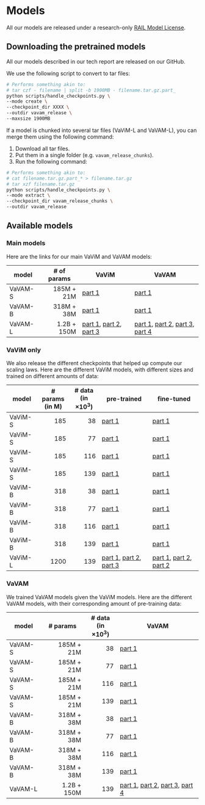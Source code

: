 # Models

All our models are released under a research-only [RAIL Model License](LICENSE_MODEL).

## Downloading the pretrained models

All our models described in our tech report are released on our GitHub.

We use the following script to convert to tar files:

```bash
# Performs something akin to:
# tar czf - filename | split -b 1900MB - filename.tar.gz.part_
python scripts/handle_checkpoints.py \
--mode create \
--checkpoint_dir XXXX \
--outdir vavam_release \
--maxsize 1900MB
```

If a model is chunked into several tar files (VaViM-L and VaVAM-L), you can merge them using the following command:

1. Download all tar files.
2. Put them in a single folder (e.g. `vavam_release_chunks`).
3. Run the following command:

```bash
# Performs something akin to:
# cat filename.tar.gz.part_* > filename.tar.gz
# tar xzf filename.tar.gz
python scripts/handle_checkpoints.py \
--mode extract \
--checkpoint_dir vavam_release_chunks \
--outdir vavam_release
```

## Available models

### Main models

Here are the links for our main VaViM and VaVAM models:

<table style="margin: auto">
  <thead>
    <tr>
      <th>model</th>
      <th># of<br />params</th>
      <th>VaViM</th>
      <th>VaVAM</th>
    </tr>
  </thead>
  <tbody>
    <tr>
      <td>VaVAM-S</td>
      <td align="right">185M + 21M</td>
      <td><a href="https://github.com/valeoai/VideoActionModel/releases/download/v1.0.0/width_768_pretrained_139k_total_155k.tar.gz">part 1</a></td>
      <td><a href="https://github.com/valeoai/VideoActionModel/releases/download/v1.0.0/VAM_width_768_pretrained_139k.tar.gz">part 1</a></td>
    </tr>
    <tr>
      <td>VaVAM-B</td>
      <td align="right">318M + 38M</td>
      <td><a href="https://github.com/valeoai/VideoActionModel/releases/download/v1.0.0/width_1024_pretrained_139k_total_155k.tar.gz">part 1</a></td>
      <td><a href="https://github.com/valeoai/VideoActionModel/releases/download/v1.0.0/VAM_width_1024_pretrained_139k.tar.gz">part 1</a></td>
    </tr>
    <tr>
      <td>VaVAM-L</td>
      <td align="right">1.2B + 150M</td>
      <td><a href="https://github.com/valeoai/VideoActionModel/releases/download/v1.0.0/width_2048_pretrained_139k_total_155k_chunked.tar.gz.part_aa">part 1</a>, <a href="https://github.com/valeoai/VideoActionModel/releases/download/v1.0.0/width_2048_pretrained_139k_total_155k_chunked.tar.gz.part_ab">part 2</a>, <a href="https://github.com/valeoai/VideoActionModel/releases/download/v1.0.0/width_2048_pretrained_139k_total_155k_chunked.tar.gz.part_ac">part 3</a></td>
      <td><a href="https://github.com/valeoai/VideoActionModel/releases/download/v1.0.0/VAM_width_2048_pretrained_139k_chunked.tar.gz.part_aa">part 1</a>, <a href="https://github.com/valeoai/VideoActionModel/releases/download/v1.0.0/VAM_width_2048_pretrained_139k_chunked.tar.gz.part_ab">part 2</a>, <a href="https://github.com/valeoai/VideoActionModel/releases/download/v1.0.0/VAM_width_2048_pretrained_139k_chunked.tar.gz.part_ac">part 3</a>, <a href="https://github.com/valeoai/VideoActionModel/releases/download/v1.0.0/VAM_width_2048_pretrained_139k_chunked.tar.gz.part_ad">part 4</a></td>
    </tr>
  </tbody>
</table>

### VaViM only

We also release the different checkpoints that helped up compute our scaling laws. Here are the different VaViM models, with different sizes and trained on different amounts of data:

<table style="margin: auto">
  <thead>
    <tr>
      <th>model</th>
      <th># params<br />(in M)</th>
      <th># data<br />(in ×10<sup>3</sup>)</th>
      <th>pre-trained</th>
      <th>fine-tuned</th>
    </tr>
  </thead>
  <tbody>
    <tr>
      <td>VaViM-S</td>
      <td align="right">185</td>
      <td align="right">38</td>
      <td><a href="https://github.com/valeoai/VideoActionModel/releases/download/v1.0.0/width_768_pretrained_38k.tar.gz">part 1</a></td>
      <td><a href="https://github.com/valeoai/VideoActionModel/releases/download/v1.0.0/width_768_pretrained_38k_total_54k.tar.gz">part 1</a></td>
    </tr>
    <tr>
      <td>VaViM-S</td>
      <td align="right">185</td>
      <td align="right">77</td>
      <td><a href="https://github.com/valeoai/VideoActionModel/releases/download/v1.0.0/width_768_pretrained_77k.tar.gz">part 1</a></td>
      <td><a href="https://github.com/valeoai/VideoActionModel/releases/download/v1.0.0/width_768_pretrained_77k_total_93k.tar.gz">part 1</a></td>
    </tr>
    <tr>
      <td>VaViM-S</td>
      <td align="right">185</td>
      <td align="right">116</td>
      <td><a href="https://github.com/valeoai/VideoActionModel/releases/download/v1.0.0/width_768_pretrained_116k.tar.gz">part 1</a></td>
      <td><a href="https://github.com/valeoai/VideoActionModel/releases/download/v1.0.0/width_768_pretrained_116k_total_132k.tar.gz">part 1</a></td>
    </tr>
    <tr>
      <td>VaViM-S</td>
      <td align="right">185</td>
      <td align="right">139</td>
      <td><a href="https://github.com/valeoai/VideoActionModel/releases/download/v1.0.0/width_768_pretrained_139k.tar.gz">part 1</a></td>
      <td><a href="https://github.com/valeoai/VideoActionModel/releases/download/v1.0.0/width_768_pretrained_139k_total_155k.tar.gz">part 1</a></td>
    </tr>
    <tr>
      <td>VaViM-B</td>
      <td align="right">318</td>
      <td align="right">38</td>
      <td><a href="https://github.com/valeoai/VideoActionModel/releases/download/v1.0.0/width_1024_pretrained_38k.tar.gz">part 1</a></td>
      <td><a href="https://github.com/valeoai/VideoActionModel/releases/download/v1.0.0/width_1024_pretrained_38k_total_54k.tar.gz">part 1</a></td>
    </tr>
    <tr>
      <td>VaViM-B</td>
      <td align="right">318</td>
      <td align="right">77</td>
      <td><a href="https://github.com/valeoai/VideoActionModel/releases/download/v1.0.0/width_1024_pretrained_77k.tar.gz">part 1</a></td>
      <td><a href="https://github.com/valeoai/VideoActionModel/releases/download/v1.0.0/width_1024_pretrained_77k_total_93k.tar.gz">part 1</a></td>
    </tr>
    <tr>
      <td>VaViM-B</td>
      <td align="right">318</td>
      <td align="right">116</td>
      <td><a href="https://github.com/valeoai/VideoActionModel/releases/download/v1.0.0/width_1024_pretrained_116k.tar.gz">part 1</a></td>
      <td><a href="https://github.com/valeoai/VideoActionModel/releases/download/v1.0.0/width_1024_pretrained_116k_total_132k.tar.gz">part 1</a></td>
    </tr>
    <tr>
      <td>VaViM-B</td>
      <td align="right">318</td>
      <td align="right">139</td>
      <td><a href="https://github.com/valeoai/VideoActionModel/releases/download/v1.0.0/width_1024_pretrained_139k.tar.gz">part 1</a></td>
      <td><a href="https://github.com/valeoai/VideoActionModel/releases/download/v1.0.0/width_1024_pretrained_139k_total_155k.tar.gz">part 1</a></td>
    </tr>
    <tr>
      <td>VaViM-L</td>
      <td align="right">1200</td>
      <td align="right">139</td>
      <td><a href="https://github.com/valeoai/VideoActionModel/releases/download/v1.0.0/VAM_width_2048_pretrained_139k_chunked.tar.gz.part_aa">part 1</a>, <a href="https://github.com/valeoai/VideoActionModel/releases/download/v1.0.0/VAM_width_2048_pretrained_139k_chunked.tar.gz.part_ab">part 2</a>, <a href="https://github.com/valeoai/VideoActionModel/releases/download/v1.0.0/VAM_width_2048_pretrained_139k_chunked.tar.gz.part_ac">part 3</a></td>
      <td><a href="https://github.com/valeoai/VideoActionModel/releases/download/v1.0.0/width_2048_pretrained_139k_total_155k_chunked.tar.gz.part_aa">part 1</a>, <a href="https://github.com/valeoai/VideoActionModel/releases/download/v1.0.0/width_2048_pretrained_139k_total_155k_chunked.tar.gz.part_ab">part 2</a>, <a href="https://github.com/valeoai/VideoActionModel/releases/download/v1.0.0/width_2048_pretrained_139k_total_155k_chunked.tar.gz.part_ac">part 2</a></td>
    </tr>
  </tbody>
</table>

### VaVAM

We trained VaVAM models given the VaViM models. Here are the different VaVAM models, with their corresponding amount of pre-training data:

<table style="margin: auto">
  <thead>
    <tr>
      <th>model</th>
      <th># params</th>
      <th># data<br />(in ×10<sup>3</sup>)</th>
      <th>VaVAM</th>
    </tr>
  </thead>
  <tbody>
    <tr>
      <td>VaVAM-S</td>
      <td align="right">185M + 21M</td>
      <td align="right">38</td>
      <td><a href="https://github.com/valeoai/VideoActionModel/releases/download/v1.0.0/VAM_width_768_pretrained_38k.tar.gz">part 1</a></td>
    </tr>
    <tr>
      <td>VaVAM-S</td>
      <td align="right">185M + 21M</td>
      <td align="right">77</td>
      <td><a href="https://github.com/valeoai/VideoActionModel/releases/download/v1.0.0/VAM_width_1024_pretrained_77k.tar.gz">part 1</a></td>
    </tr>
    <tr>
      <td>VaVAM-S</td>
      <td align="right">185M + 21M</td>
      <td align="right">116</td>
      <td><a href="https://github.com/valeoai/VideoActionModel/releases/download/v1.0.0/VAM_width_768_pretrained_116k.tar.gz">part 1</a></td>
    </tr>
    <tr>
      <td>VaVAM-S</td>
      <td align="right">185M + 21M</td>
      <td align="right">139</td>
      <td><a href="https://github.com/valeoai/VideoActionModel/releases/download/v1.0.0/VAM_width_768_pretrained_139k.tar.gz">part 1</a></td>
    </tr>
    <tr>
      <td>VaVAM-B</td>
      <td align="right">318M + 38M</td>
      <td align="right">38</td>
      <td><a href="https://github.com/valeoai/VideoActionModel/releases/download/v1.0.0/VAM_width_1024_pretrained_38k.tar.gz">part 1</a></td>
    </tr>
    <tr>
      <td>VaVAM-B</td>
      <td align="right">318M + 38M</td>
      <td align="right">77</td>
      <td><a href="https://github.com/valeoai/VideoActionModel/releases/download/v1.0.0/VAM_width_1024_pretrained_77k.tar.gz">part 1</a></td>
    </tr>
    <tr>
      <td>VaVAM-B</td>
      <td align="right">318M + 38M</td>
      <td align="right">116</td>
      <td><a href="https://github.com/valeoai/VideoActionModel/releases/download/v1.0.0/VAM_width_1024_pretrained_116k.tar.gz">part 1</a></td>
    </tr>
    <tr>
      <td>VaVAM-B</td>
      <td align="right">318M + 38M</td>
      <td align="right">139</td>
      <td><a href="https://github.com/valeoai/VideoActionModel/releases/download/v1.0.0/VAM_width_1024_pretrained_139k.tar.gz">part 1</a></td>
    </tr>
    <tr>
      <td>VaVAM-L</td>
      <td align="right">1.2B + 150M</td>
      <td align="right">139</td>
      <td><a href="https://github.com/valeoai/VideoActionModel/releases/download/v1.0.0/VAM_width_2048_pretrained_139k_chunked.tar.gz.part_aa">part 1</a>, <a href="https://github.com/valeoai/VideoActionModel/releases/download/v1.0.0/VAM_width_2048_pretrained_139k_chunked.tar.gz.part_ab">part 2</a>, <a href="https://github.com/valeoai/VideoActionModel/releases/download/v1.0.0/VAM_width_2048_pretrained_139k_chunked.tar.gz.part_ac">part 3</a>, <a href="https://github.com/valeoai/VideoActionModel/releases/download/v1.0.0/VAM_width_2048_pretrained_139k_chunked.tar.gz.part_ad">part 4</a></td>
    </tr>
  </tbody>
</table>
